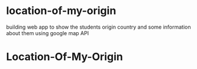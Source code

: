 # location-of-my-origin
building web app to show the students origin country and some information about them using google map API
# Location-Of-My-Origin

